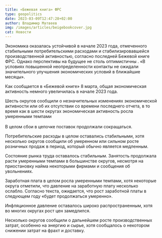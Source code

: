 ```yaml
---
title: «Бежевая книга» ФРС
type: geopolitics
date: 2023-03-09T12:47:28+02:00
author: Владимир Матвеев
img: /images/articles/beigebookcover.jpg
cat: Новости
---
```

Экономика оказалась устойчивой в начале 2023 года, отмеченного стабильными потребительскими расходами и стабилизировавшейся производственной активностью, согласно последней Бежевой книге ФРС. Однако перспективы на будущее не столь оптимистичны . «В условиях повышенной неопределенности контакты не ожидали значительного улучшения экономических условий в ближайшие месяцы».

Как сообщается в «Бежевой книге» 8 марта, общая экономическая активность немного увеличилась в начале 2023 года. 

Шесть округов сообщили о незначительных изменениях экономической активности или об их отсутствии со времени последнего отчета, в то время как в шести округах экономическая активность росла умеренными темпами \
\
В целом сбои в цепочке поставок продолжали сокращаться. 

Потребительские расходы в целом оставались стабильными, хотя несколько округов сообщили об умеренном или сильном росте розничных продаж в период, который обычно является медленным. 

Состояние рынка труда оставалось стабильным. Занятость продолжала расти умеренными темпами в большинстве округов, несмотря на приостановку найма некоторыми фирмами и сообщения об увольнениях.

Заработная плата в целом росла умеренными темпами, хотя некоторые округа отметили, что давление на заработную плату несколько ослабло. Согласно текста, ожидается, что рост заработной платы в следующем году «будет продолжаться умеренно».

Инфляционное давление оставалось широко распространенным, хотя во многих округах рост цен замедлился. 

Несколько округов сообщили о дальнейшем росте производственных затрат, особенно на энергию и сырье, хотя сообщалось о некотором снижении затрат на фрахт и доставку.